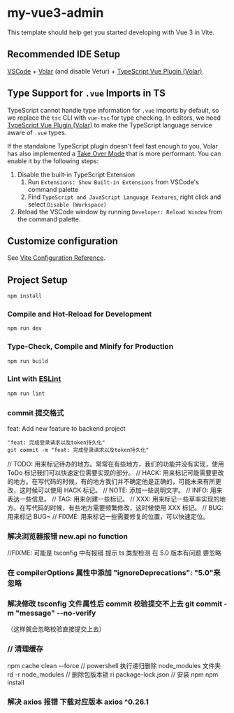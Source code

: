 # my-vue3-admin

This template should help get you started developing with Vue 3 in Vite.

## Recommended IDE Setup

[VSCode](https://code.visualstudio.com/) + [Volar](https://marketplace.visualstudio.com/items?itemName=Vue.volar) (and disable Vetur) + [TypeScript Vue Plugin (Volar)](https://marketplace.visualstudio.com/items?itemName=Vue.vscode-typescript-vue-plugin).

## Type Support for `.vue` Imports in TS

TypeScript cannot handle type information for `.vue` imports by default, so we replace the `tsc` CLI with `vue-tsc` for type checking. In editors, we need [TypeScript Vue Plugin (Volar)](https://marketplace.visualstudio.com/items?itemName=Vue.vscode-typescript-vue-plugin) to make the TypeScript language service aware of `.vue` types.

If the standalone TypeScript plugin doesn't feel fast enough to you, Volar has also implemented a [Take Over Mode](https://github.com/johnsoncodehk/volar/discussions/471#discussioncomment-1361669) that is more performant. You can enable it by the following steps:

1. Disable the built-in TypeScript Extension
   1. Run `Extensions: Show Built-in Extensions` from VSCode's command palette
   2. Find `TypeScript and JavaScript Language Features`, right click and select `Disable (Workspace)`
2. Reload the VSCode window by running `Developer: Reload Window` from the command palette.

## Customize configuration

See [Vite Configuration Reference](https://vitejs.dev/config/).

## Project Setup

```sh
npm install
```

### Compile and Hot-Reload for Development

```sh
npm run dev
```

### Type-Check, Compile and Minify for Production

```sh
npm run build
```

### Lint with [ESLint](https://eslint.org/)

```sh
npm run lint
```

### commit 提交格式

feat: Add new feature to backend project

```
"feat: 完成登录请求以及token持久化"
git commit -m "feat: 完成登录请求以及token持久化"
```

// TODO: 用来标记待办的地方。常常在有些地方，我们的功能并没有实现，使用 ToDo 标记我们可以快速定位需要实现的部分。
// HACK: 用来标记可能需要更改的地方。在写代码的时候，有的地方我们并不确定他是正确的，可能未来有所更改，这时候可以使用 HACK 标记。
// NOTE: 添加一些说明文字。
// INFO: 用来表达一些信息。
// TAG: 用来创建一些标记。
// XXX: 用来标记一些草率实现的地方。在写代码的时候，有些地方需要频繁修改，这时候使用 XXX 标记。
// BUG: 用来标记 BUG~
// FIXME: 用来标记一些需要修复的位置，可以快速定位。

### 解决浏览器报错 new.api no function

//FIXME: 可能是 tsconfig 中有报错 提示 ts 类型检测 在 5.0 版本有问题 要忽略

### 在 compilerOptions 属性中添加 "ignoreDeprecations": "5.0"来忽略

### 解决修改 tsconfig 文件属性后 commit 校验提交不上去 git commit -m "message" --no-verify

（这样就会忽略校验直接提交上去）

### // 清理缓存

npm cache clean --force
// powershell 执行递归删除 node_modules 文件夹
rd -r node_modules
// 删除包版本锁
ri package-lock.json
// 安装 npm
npm install

### 解决 axios 报错 下载对应版本 axios ^0.26.1
